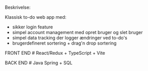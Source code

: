 
Beskrivelse:

Klassisk to-do web app med:
* sikker login feature
* simpel account management med opret bruger og slet bruger
* simpel data tracking der logger ændringer ved to-do's
* brugerdefineret sortering + drag'n drop sortering

FRONT END # React/Redux + TypeScript + Vite

BACK END # Java Spring + SQL


